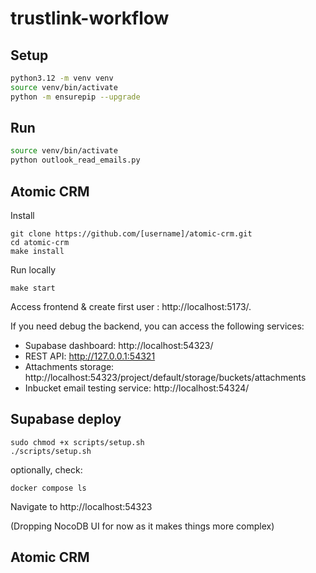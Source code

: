 # trustlink-workflow


## Setup

```bash
python3.12 -m venv venv
source venv/bin/activate
python -m ensurepip --upgrade
```

## Run

```bash
source venv/bin/activate
python outlook_read_emails.py
```

## Atomic CRM

Install
```
git clone https://github.com/[username]/atomic-crm.git
cd atomic-crm
make install
```

Run locally
```
make start
```

Access frontend & create first user : http://localhost:5173/.


If you need debug the backend, you can access the following services:  
* Supabase dashboard: http://localhost:54323/
* REST API: http://127.0.0.1:54321
* Attachments storage: http://localhost:54323/project/default/storage/buckets/attachments
* Inbucket email testing service: http://localhost:54324/



## Supabase deploy

```
sudo chmod +x scripts/setup.sh
./scripts/setup.sh
```

optionally, check:
```
docker compose ls
```

Navigate to http://localhost:54323

(Dropping NocoDB UI for now as it makes things more complex)


## Atomic CRM

